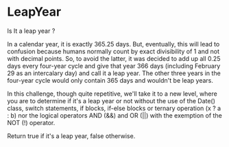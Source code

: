 # LeapYear
Is It a leap year ?

In a calendar year, it is exactly 365.25 days. But, eventually, this will lead to confusion because humans normally count by exact divisibility of 1 and not with decimal points. So, to avoid the latter, it was decided to add up all 0.25 days every four-year cycle and give that year 366 days (including February 29 as an intercalary day) and call it a leap year. The other three years in the four-year cycle would only contain 365 days and wouldn't be leap years.

In this challenge, though quite repetitive, we'll take it to a new level, where you are to determine if it's a leap year or not without the use of the Date() class, switch statements, if blocks, if-else blocks or ternary operation (x ? a : b) nor the logical operators AND (&&) and OR (||) with the exemption of the NOT (!) operator.

Return true if it's a leap year, false otherwise.
